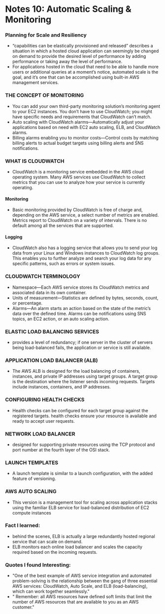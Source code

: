 # Notes 10: Automatic Scaling & Monitoring

### Planning for Scale and Resiliency
- “capabilities can be elastically provisioned and released” describes a situation in which a hosted cloud application can seemingly be changed on demand to provide the desired level of performance by adding performance or taking away the level of performance.
-  For applications hosted in the cloud that need to be able to handle more users or additional queries at a moment’s notice, automated scale is the goal, and it’s one that can be accomplished using built-in AWS management services.

### THE CONCEPT OF MONITORING
- You can add your own third-party monitoring solution’s monitoring agent to your EC2 instances. You don’t have to use CloudWatch; you might have specific needs and requirements that CloudWatch can’t match.
- Auto scaling with CloudWatch alarms—Automatically adjust your applications based on need with EC2 auto scaling, ELB, and CloudWatch alarms.
- Billing alarms enabling you to monitor costs—Control costs by matching billing alerts to actual budget targets using billing alerts and SNS notifications.

### WHAT IS CLOUDWATCH
- CloudWatch is a monitoring service embedded in the AWS cloud operating system. Many AWS services use CloudWatch to collect metrics that you can use to analyze how your service is currently operating.
#### Monitoring
- Basic monitoring provided by CloudWatch is free of charge and, depending on the AWS service, a select number of metrics are enabled. Metrics report to CloudWatch on a variety of intervals. There is no default among all the services that are supported.
#### Logging
- CloudWatch also has a logging service that allows you to send your log data from your Linux and Windows instances to CloudWatch log groups. This enables you to further analyze and search your log data for any specific patterns, such as errors or system issues. 
### CLOUDWATCH TERMINOLOGY
- Namespace—Each AWS service stores its CloudWatch metrics and associated data in its own container. 
- Units of measurement—Statistics are defined by bytes, seconds, count, or percentage.
- Alarms—An alarm starts an action based on the state of the metric’s data over the defined time. Alarms can be notifications using SNS topics, an EC2 action, or an auto scaling action. 
### ELASTIC LOAD BALANCING SERVICES
- provides a level of redundancy; if one server in the cluster of servers being load-balanced fails, the application or service is still available.
### APPLICATION LOAD BALANCER (ALB)
-  The AWS ALB is designed for the load balancing of containers, instances, and private IP addresses using target groups. A target group is the destination where the listener sends incoming requests. Targets include instances, containers, and IP addresses.
### CONFIGURING HEALTH CHECKS
- Health checks can be configured for each target group against the registered targets. health checks ensure your resource is available and ready to accept user requests.
### NETWORK LOAD BALANCER
- designed for supporting private resources using the TCP protocol and port number at the fourth layer of the OSI stack. 
### LAUNCH TEMPLATES
- A launch template is similar to a launch configuration, with the added feature of versioning. 
### AWS AUTO SCALING 
- This version is a management tool for scaling across application stacks using the familiar ELB service for load-balanced distribution of EC2 compute instances

### Fact I learned: 
-  behind the scenes, ELB is actually a large redundantly hosted regional service that can scale on demand. 
-   ELB monitors each online load balancer and scales the capacity required based on the incoming requests.
### Quotes I found Interesting: 
- "One of the best example of AWS service integration and automated problem-solving is the relationship between the gang of three essential AWS services: CloudWatch, Auto Scale, and ELB (load-balancing), which can work together seamlessly."
- " Remember: all AWS resources have defined soft limits that limit the number of AWS resources that are available to you as an AWS customer."
